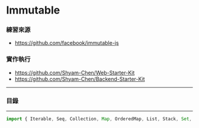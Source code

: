 # Immutable

### 練習來源
* https://github.com/facebook/immutable-js

### 實作執行
* https://github.com/Shyam-Chen/Web-Starter-Kit
* https://github.com/Shyam-Chen/Backend-Starter-Kit

***

### 目錄

***

```js
import { Iterable, Seq, Collection, Map, OrderedMap, List, Stack, Set, OrderedSet, Record, Range, Repeat, is, fromJS } from 'immutable';
```
